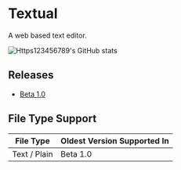 # Textual

A web based text editor.

![Https123456789's GitHub stats](https://github-readme-stats.vercel.app/api?username=https123456789&count_private=true&show_icons=true&include_all_commits=true&custom_title=Textual%20Stats)


## Releases

- [Beta 1.0](<https://github.com/https123456789/Textual/releases/tag/Beta-1.0>)

## File Type Support

| File Type | Oldest Version Supported In |
|-----------|----------------------|
| Text / Plain | Beta 1.0 |